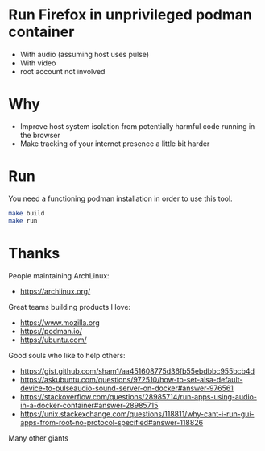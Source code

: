 # Run Firefox in unprivileged podman container

* With audio (assuming host uses pulse)
* With video
* root account not involved

# Why

* Improve host system isolation from potentially harmful code running in the browser
* Make tracking of your internet presence a little bit harder

# Run

You need a functioning podman installation in order to use this tool.

```bash
make build
make run
```

# Thanks

People maintaining ArchLinux:
* https://archlinux.org/

Great teams building products I love:
* https://www.mozilla.org
* https://podman.io/
* https://ubuntu.com/

Good souls who like to help others:
* https://gist.github.com/sham1/aa451608775d36fb55ebdbbc955bcb4d
* https://askubuntu.com/questions/972510/how-to-set-alsa-default-device-to-pulseaudio-sound-server-on-docker#answer-976561
* https://stackoverflow.com/questions/28985714/run-apps-using-audio-in-a-docker-container#answer-28985715
* https://unix.stackexchange.com/questions/118811/why-cant-i-run-gui-apps-from-root-no-protocol-specified#answer-118826

Many other giants
